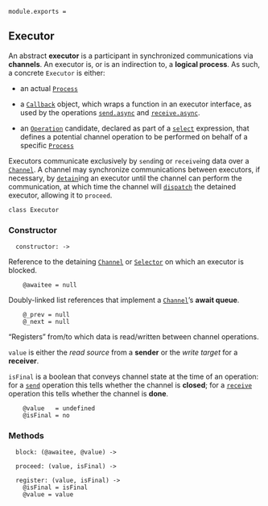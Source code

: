     module.exports =




## Executor

An abstract **executor** is a participant in synchronized communications via
**channels**. An executor is, or is an indirection to, a **logical process**.
As such, a concrete `Executor` is either:

- an actual [`Process`][]

- a [`Callback`][] object, which wraps a function in an executor interface, as
  used by the operations [`send.async`][] and [`receive.async`][].

- an [`Operation`][] candidate, declared as part of a [`select`][] expression,
  that defines a potential channel operation to be performed on behalf of a
  specific [`Process`][]

Executors communicate exclusively by `send`ing or `receive`ing data over a
[`Channel`][]. A channel may synchronize communications between executors, if
necessary, by [`detain`][]ing an executor until the channel can perform the
communication, at which time the channel will [`dispatch`][] the detained
executor, allowing it to `proceed`.

    class Executor


### Constructor

      constructor: ->

Reference to the detaining [`Channel`][] or [`Selector`][] on which an executor
is blocked.

        @awaitee = null

Doubly-linked list references that implement a [`Channel`][]’s **await queue**.

        @_prev = null
        @_next = null

“Registers” from/to which data is read/written between channel operations.

`value` is either the *read source* from a **sender** or the *write target* for
a **receiver**.

`isFinal` is a boolean that conveys channel state at the time of an operation:
for a [`send`][] operation this tells whether the channel is **closed**; for a
[`receive`][] operation this tells whether the channel is **done**.

        @value   = undefined
        @isFinal = no




### Methods

      block: (@awaitee, @value) ->

      proceed: (value, isFinal) ->

      register: (value, isFinal) ->
        @isFinal = isFinal
        @value = value





[`Process`]: process.coffee.md
[`Channel`]: channel.coffee.md
[`Selector`]: selector.coffee.md
[`Callback`]: callback.coffee.md
[`send.async`]: index.coffee.md#sendasync
[`receive.async`]: index.coffee.md#receiveasync
[`Operation`]: operation.coffee.md
[`select`]: selector.coffee.md#select
[`send`]: index.coffee.md#send
[`receive`]: index.coffee.md#receive
[`detain`]: channel.coffee.md#detain
[`dispatch`]: channel.coffee.md#dispatch
